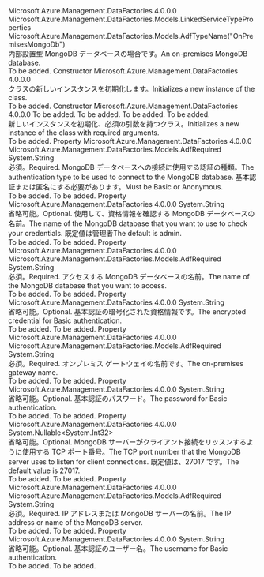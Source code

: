 <Type Name="OnPremisesMongoDbLinkedService" FullName="Microsoft.Azure.Management.DataFactories.Models.OnPremisesMongoDbLinkedService">
  <TypeSignature Language="C#" Value="public class OnPremisesMongoDbLinkedService : Microsoft.Azure.Management.DataFactories.Models.LinkedServiceTypeProperties" />
  <TypeSignature Language="ILAsm" Value=".class public auto ansi beforefieldinit OnPremisesMongoDbLinkedService extends Microsoft.Azure.Management.DataFactories.Models.LinkedServiceTypeProperties" />
  <TypeSignature Language="DocId" Value="T:Microsoft.Azure.Management.DataFactories.Models.OnPremisesMongoDbLinkedService" />
  <TypeSignature Language="VB.NET" Value="Public Class OnPremisesMongoDbLinkedService&#xA;Inherits LinkedServiceTypeProperties" />
  <TypeSignature Language="F#" Value="type OnPremisesMongoDbLinkedService = class&#xA;    inherit LinkedServiceTypeProperties" />
  <AssemblyInfo>
    <AssemblyName>Microsoft.Azure.Management.DataFactories</AssemblyName>
    <AssemblyVersion>4.0.0.0</AssemblyVersion>
  </AssemblyInfo>
  <Base>
    <BaseTypeName>Microsoft.Azure.Management.DataFactories.Models.LinkedServiceTypeProperties</BaseTypeName>
  </Base>
  <Interfaces />
  <Attributes>
    <Attribute>
      <AttributeName>Microsoft.Azure.Management.DataFactories.Models.AdfTypeName("OnPremisesMongoDb")</AttributeName>
    </Attribute>
  </Attributes>
  <Docs>
    <summary>
            <span data-ttu-id="c13d5-101">内部設置型 MongoDB データベースの場合です。</span><span class="sxs-lookup"><span data-stu-id="c13d5-101">An on-premises MongoDB database.</span></span>
            </summary>
    <remarks>To be added.</remarks>
  </Docs>
  <Members>
    <Member MemberName=".ctor">
      <MemberSignature Language="C#" Value="public OnPremisesMongoDbLinkedService ();" />
      <MemberSignature Language="ILAsm" Value=".method public hidebysig specialname rtspecialname instance void .ctor() cil managed" />
      <MemberSignature Language="DocId" Value="M:Microsoft.Azure.Management.DataFactories.Models.OnPremisesMongoDbLinkedService.#ctor" />
      <MemberSignature Language="VB.NET" Value="Public Sub New ()" />
      <MemberType>Constructor</MemberType>
      <AssemblyInfo>
        <AssemblyName>Microsoft.Azure.Management.DataFactories</AssemblyName>
        <AssemblyVersion>4.0.0.0</AssemblyVersion>
      </AssemblyInfo>
      <Parameters />
      <Docs>
        <summary>
            <span data-ttu-id="c13d5-102"><see cref="T:Microsoft.Azure.Management.DataFactories.Models.OnPremisesMongoDbLinkedService" /> クラスの新しいインスタンスを初期化します。</span><span class="sxs-lookup"><span data-stu-id="c13d5-102">Initializes a new instance of the <see cref="T:Microsoft.Azure.Management.DataFactories.Models.OnPremisesMongoDbLinkedService" /> class.</span></span>
            </summary>
        <remarks>To be added.</remarks>
      </Docs>
    </Member>
    <Member MemberName=".ctor">
      <MemberSignature Language="C#" Value="public OnPremisesMongoDbLinkedService (string server, string authenticationType, string databaseName, string gatewayName);" />
      <MemberSignature Language="ILAsm" Value=".method public hidebysig specialname rtspecialname instance void .ctor(string server, string authenticationType, string databaseName, string gatewayName) cil managed" />
      <MemberSignature Language="DocId" Value="M:Microsoft.Azure.Management.DataFactories.Models.OnPremisesMongoDbLinkedService.#ctor(System.String,System.String,System.String,System.String)" />
      <MemberSignature Language="VB.NET" Value="Public Sub New (server As String, authenticationType As String, databaseName As String, gatewayName As String)" />
      <MemberSignature Language="F#" Value="new Microsoft.Azure.Management.DataFactories.Models.OnPremisesMongoDbLinkedService : string * string * string * string -&gt; Microsoft.Azure.Management.DataFactories.Models.OnPremisesMongoDbLinkedService" Usage="new Microsoft.Azure.Management.DataFactories.Models.OnPremisesMongoDbLinkedService (server, authenticationType, databaseName, gatewayName)" />
      <MemberType>Constructor</MemberType>
      <AssemblyInfo>
        <AssemblyName>Microsoft.Azure.Management.DataFactories</AssemblyName>
        <AssemblyVersion>4.0.0.0</AssemblyVersion>
      </AssemblyInfo>
      <Parameters>
        <Parameter Name="server" Type="System.String" />
        <Parameter Name="authenticationType" Type="System.String" />
        <Parameter Name="databaseName" Type="System.String" />
        <Parameter Name="gatewayName" Type="System.String" />
      </Parameters>
      <Docs>
        <param name="server">To be added.</param>
        <param name="authenticationType">To be added.</param>
        <param name="databaseName">To be added.</param>
        <param name="gatewayName">To be added.</param>
        <summary>
            <span data-ttu-id="c13d5-103">新しいインスタンスを初期化、<see cref="T:Microsoft.Azure.Management.DataFactories.Models.OnPremisesMongoDbLinkedService" />必須の引数を持つクラス。</span><span class="sxs-lookup"><span data-stu-id="c13d5-103">Initializes a new instance of the <see cref="T:Microsoft.Azure.Management.DataFactories.Models.OnPremisesMongoDbLinkedService" /> class with required arguments.</span></span>
            </summary>
        <remarks>To be added.</remarks>
      </Docs>
    </Member>
    <Member MemberName="AuthenticationType">
      <MemberSignature Language="C#" Value="public string AuthenticationType { get; set; }" />
      <MemberSignature Language="ILAsm" Value=".property instance string AuthenticationType" />
      <MemberSignature Language="DocId" Value="P:Microsoft.Azure.Management.DataFactories.Models.OnPremisesMongoDbLinkedService.AuthenticationType" />
      <MemberSignature Language="VB.NET" Value="Public Property AuthenticationType As String" />
      <MemberSignature Language="F#" Value="member this.AuthenticationType : string with get, set" Usage="Microsoft.Azure.Management.DataFactories.Models.OnPremisesMongoDbLinkedService.AuthenticationType" />
      <MemberType>Property</MemberType>
      <AssemblyInfo>
        <AssemblyName>Microsoft.Azure.Management.DataFactories</AssemblyName>
        <AssemblyVersion>4.0.0.0</AssemblyVersion>
      </AssemblyInfo>
      <Attributes>
        <Attribute>
          <AttributeName>Microsoft.Azure.Management.DataFactories.Models.AdfRequired</AttributeName>
        </Attribute>
      </Attributes>
      <ReturnValue>
        <ReturnType>System.String</ReturnType>
      </ReturnValue>
      <Docs>
        <summary>
            <span data-ttu-id="c13d5-104">必須。</span><span class="sxs-lookup"><span data-stu-id="c13d5-104">Required.</span></span> <span data-ttu-id="c13d5-105">MongoDB データベースへの接続に使用する認証の種類。</span><span class="sxs-lookup"><span data-stu-id="c13d5-105">The authentication type to be used to connect to the MongoDB database.</span></span> <span data-ttu-id="c13d5-106">基本認証または匿名にする必要があります。</span><span class="sxs-lookup"><span data-stu-id="c13d5-106">Must be Basic or Anonymous.</span></span> 
            </summary>
        <value>To be added.</value>
        <remarks>To be added.</remarks>
      </Docs>
    </Member>
    <Member MemberName="AuthSource">
      <MemberSignature Language="C#" Value="public string AuthSource { get; set; }" />
      <MemberSignature Language="ILAsm" Value=".property instance string AuthSource" />
      <MemberSignature Language="DocId" Value="P:Microsoft.Azure.Management.DataFactories.Models.OnPremisesMongoDbLinkedService.AuthSource" />
      <MemberSignature Language="VB.NET" Value="Public Property AuthSource As String" />
      <MemberSignature Language="F#" Value="member this.AuthSource : string with get, set" Usage="Microsoft.Azure.Management.DataFactories.Models.OnPremisesMongoDbLinkedService.AuthSource" />
      <MemberType>Property</MemberType>
      <AssemblyInfo>
        <AssemblyName>Microsoft.Azure.Management.DataFactories</AssemblyName>
        <AssemblyVersion>4.0.0.0</AssemblyVersion>
      </AssemblyInfo>
      <ReturnValue>
        <ReturnType>System.String</ReturnType>
      </ReturnValue>
      <Docs>
        <summary>
            <span data-ttu-id="c13d5-107">省略可能。</span><span class="sxs-lookup"><span data-stu-id="c13d5-107">Optional.</span></span> <span data-ttu-id="c13d5-108">使用して、資格情報を確認する MongoDB データベースの名前。</span><span class="sxs-lookup"><span data-stu-id="c13d5-108">The name of the MongoDB database that you want to use to check your credentials.</span></span> <span data-ttu-id="c13d5-109">既定値は管理者</span><span class="sxs-lookup"><span data-stu-id="c13d5-109">The default is admin.</span></span>
            </summary>
        <value>To be added.</value>
        <remarks>To be added.</remarks>
      </Docs>
    </Member>
    <Member MemberName="DatabaseName">
      <MemberSignature Language="C#" Value="public string DatabaseName { get; set; }" />
      <MemberSignature Language="ILAsm" Value=".property instance string DatabaseName" />
      <MemberSignature Language="DocId" Value="P:Microsoft.Azure.Management.DataFactories.Models.OnPremisesMongoDbLinkedService.DatabaseName" />
      <MemberSignature Language="VB.NET" Value="Public Property DatabaseName As String" />
      <MemberSignature Language="F#" Value="member this.DatabaseName : string with get, set" Usage="Microsoft.Azure.Management.DataFactories.Models.OnPremisesMongoDbLinkedService.DatabaseName" />
      <MemberType>Property</MemberType>
      <AssemblyInfo>
        <AssemblyName>Microsoft.Azure.Management.DataFactories</AssemblyName>
        <AssemblyVersion>4.0.0.0</AssemblyVersion>
      </AssemblyInfo>
      <Attributes>
        <Attribute>
          <AttributeName>Microsoft.Azure.Management.DataFactories.Models.AdfRequired</AttributeName>
        </Attribute>
      </Attributes>
      <ReturnValue>
        <ReturnType>System.String</ReturnType>
      </ReturnValue>
      <Docs>
        <summary>
            <span data-ttu-id="c13d5-110">必須。</span><span class="sxs-lookup"><span data-stu-id="c13d5-110">Required.</span></span> <span data-ttu-id="c13d5-111">アクセスする MongoDB データベースの名前。</span><span class="sxs-lookup"><span data-stu-id="c13d5-111">The name of the MongoDB database that you want to access.</span></span>
            </summary>
        <value>To be added.</value>
        <remarks>To be added.</remarks>
      </Docs>
    </Member>
    <Member MemberName="EncryptedCredential">
      <MemberSignature Language="C#" Value="public string EncryptedCredential { get; set; }" />
      <MemberSignature Language="ILAsm" Value=".property instance string EncryptedCredential" />
      <MemberSignature Language="DocId" Value="P:Microsoft.Azure.Management.DataFactories.Models.OnPremisesMongoDbLinkedService.EncryptedCredential" />
      <MemberSignature Language="VB.NET" Value="Public Property EncryptedCredential As String" />
      <MemberSignature Language="F#" Value="member this.EncryptedCredential : string with get, set" Usage="Microsoft.Azure.Management.DataFactories.Models.OnPremisesMongoDbLinkedService.EncryptedCredential" />
      <MemberType>Property</MemberType>
      <AssemblyInfo>
        <AssemblyName>Microsoft.Azure.Management.DataFactories</AssemblyName>
        <AssemblyVersion>4.0.0.0</AssemblyVersion>
      </AssemblyInfo>
      <ReturnValue>
        <ReturnType>System.String</ReturnType>
      </ReturnValue>
      <Docs>
        <summary>
            <span data-ttu-id="c13d5-112">省略可能。</span><span class="sxs-lookup"><span data-stu-id="c13d5-112">Optional.</span></span> <span data-ttu-id="c13d5-113">基本認証の暗号化された資格情報です。</span><span class="sxs-lookup"><span data-stu-id="c13d5-113">The encrypted credential for Basic authentication.</span></span>
            </summary>
        <value>To be added.</value>
        <remarks>To be added.</remarks>
      </Docs>
    </Member>
    <Member MemberName="GatewayName">
      <MemberSignature Language="C#" Value="public string GatewayName { get; set; }" />
      <MemberSignature Language="ILAsm" Value=".property instance string GatewayName" />
      <MemberSignature Language="DocId" Value="P:Microsoft.Azure.Management.DataFactories.Models.OnPremisesMongoDbLinkedService.GatewayName" />
      <MemberSignature Language="VB.NET" Value="Public Property GatewayName As String" />
      <MemberSignature Language="F#" Value="member this.GatewayName : string with get, set" Usage="Microsoft.Azure.Management.DataFactories.Models.OnPremisesMongoDbLinkedService.GatewayName" />
      <MemberType>Property</MemberType>
      <AssemblyInfo>
        <AssemblyName>Microsoft.Azure.Management.DataFactories</AssemblyName>
        <AssemblyVersion>4.0.0.0</AssemblyVersion>
      </AssemblyInfo>
      <Attributes>
        <Attribute>
          <AttributeName>Microsoft.Azure.Management.DataFactories.Models.AdfRequired</AttributeName>
        </Attribute>
      </Attributes>
      <ReturnValue>
        <ReturnType>System.String</ReturnType>
      </ReturnValue>
      <Docs>
        <summary>
            <span data-ttu-id="c13d5-114">必須。</span><span class="sxs-lookup"><span data-stu-id="c13d5-114">Required.</span></span> <span data-ttu-id="c13d5-115">オンプレミス ゲートウェイの名前です。</span><span class="sxs-lookup"><span data-stu-id="c13d5-115">The on-premises gateway name.</span></span>
            </summary>
        <value>To be added.</value>
        <remarks>To be added.</remarks>
      </Docs>
    </Member>
    <Member MemberName="Password">
      <MemberSignature Language="C#" Value="public string Password { get; set; }" />
      <MemberSignature Language="ILAsm" Value=".property instance string Password" />
      <MemberSignature Language="DocId" Value="P:Microsoft.Azure.Management.DataFactories.Models.OnPremisesMongoDbLinkedService.Password" />
      <MemberSignature Language="VB.NET" Value="Public Property Password As String" />
      <MemberSignature Language="F#" Value="member this.Password : string with get, set" Usage="Microsoft.Azure.Management.DataFactories.Models.OnPremisesMongoDbLinkedService.Password" />
      <MemberType>Property</MemberType>
      <AssemblyInfo>
        <AssemblyName>Microsoft.Azure.Management.DataFactories</AssemblyName>
        <AssemblyVersion>4.0.0.0</AssemblyVersion>
      </AssemblyInfo>
      <ReturnValue>
        <ReturnType>System.String</ReturnType>
      </ReturnValue>
      <Docs>
        <summary>
            <span data-ttu-id="c13d5-116">省略可能。</span><span class="sxs-lookup"><span data-stu-id="c13d5-116">Optional.</span></span> <span data-ttu-id="c13d5-117">基本認証のパスワード。</span><span class="sxs-lookup"><span data-stu-id="c13d5-117">The password for Basic authentication.</span></span>
            </summary>
        <value>To be added.</value>
        <remarks>To be added.</remarks>
      </Docs>
    </Member>
    <Member MemberName="Port">
      <MemberSignature Language="C#" Value="public Nullable&lt;int&gt; Port { get; set; }" />
      <MemberSignature Language="ILAsm" Value=".property instance valuetype System.Nullable`1&lt;int32&gt; Port" />
      <MemberSignature Language="DocId" Value="P:Microsoft.Azure.Management.DataFactories.Models.OnPremisesMongoDbLinkedService.Port" />
      <MemberSignature Language="VB.NET" Value="Public Property Port As Nullable(Of Integer)" />
      <MemberSignature Language="F#" Value="member this.Port : Nullable&lt;int&gt; with get, set" Usage="Microsoft.Azure.Management.DataFactories.Models.OnPremisesMongoDbLinkedService.Port" />
      <MemberType>Property</MemberType>
      <AssemblyInfo>
        <AssemblyName>Microsoft.Azure.Management.DataFactories</AssemblyName>
        <AssemblyVersion>4.0.0.0</AssemblyVersion>
      </AssemblyInfo>
      <ReturnValue>
        <ReturnType>System.Nullable&lt;System.Int32&gt;</ReturnType>
      </ReturnValue>
      <Docs>
        <summary>
            <span data-ttu-id="c13d5-118">省略可能。</span><span class="sxs-lookup"><span data-stu-id="c13d5-118">Optional.</span></span> <span data-ttu-id="c13d5-119">MongoDB サーバーがクライアント接続をリッスンするように使用する TCP ポート番号。</span><span class="sxs-lookup"><span data-stu-id="c13d5-119">The TCP port number that the MongoDB server uses to listen for client connections.</span></span> <span data-ttu-id="c13d5-120">既定値は、27017 です。</span><span class="sxs-lookup"><span data-stu-id="c13d5-120">The default value is 27017.</span></span>
            </summary>
        <value>To be added.</value>
        <remarks>To be added.</remarks>
      </Docs>
    </Member>
    <Member MemberName="Server">
      <MemberSignature Language="C#" Value="public string Server { get; set; }" />
      <MemberSignature Language="ILAsm" Value=".property instance string Server" />
      <MemberSignature Language="DocId" Value="P:Microsoft.Azure.Management.DataFactories.Models.OnPremisesMongoDbLinkedService.Server" />
      <MemberSignature Language="VB.NET" Value="Public Property Server As String" />
      <MemberSignature Language="F#" Value="member this.Server : string with get, set" Usage="Microsoft.Azure.Management.DataFactories.Models.OnPremisesMongoDbLinkedService.Server" />
      <MemberType>Property</MemberType>
      <AssemblyInfo>
        <AssemblyName>Microsoft.Azure.Management.DataFactories</AssemblyName>
        <AssemblyVersion>4.0.0.0</AssemblyVersion>
      </AssemblyInfo>
      <Attributes>
        <Attribute>
          <AttributeName>Microsoft.Azure.Management.DataFactories.Models.AdfRequired</AttributeName>
        </Attribute>
      </Attributes>
      <ReturnValue>
        <ReturnType>System.String</ReturnType>
      </ReturnValue>
      <Docs>
        <summary>
            <span data-ttu-id="c13d5-121">必須。</span><span class="sxs-lookup"><span data-stu-id="c13d5-121">Required.</span></span> <span data-ttu-id="c13d5-122">IP アドレスまたは MongoDB サーバーの名前。</span><span class="sxs-lookup"><span data-stu-id="c13d5-122">The IP address or name of the MongoDB server.</span></span>
            </summary>
        <value>To be added.</value>
        <remarks>To be added.</remarks>
      </Docs>
    </Member>
    <Member MemberName="Username">
      <MemberSignature Language="C#" Value="public string Username { get; set; }" />
      <MemberSignature Language="ILAsm" Value=".property instance string Username" />
      <MemberSignature Language="DocId" Value="P:Microsoft.Azure.Management.DataFactories.Models.OnPremisesMongoDbLinkedService.Username" />
      <MemberSignature Language="VB.NET" Value="Public Property Username As String" />
      <MemberSignature Language="F#" Value="member this.Username : string with get, set" Usage="Microsoft.Azure.Management.DataFactories.Models.OnPremisesMongoDbLinkedService.Username" />
      <MemberType>Property</MemberType>
      <AssemblyInfo>
        <AssemblyName>Microsoft.Azure.Management.DataFactories</AssemblyName>
        <AssemblyVersion>4.0.0.0</AssemblyVersion>
      </AssemblyInfo>
      <ReturnValue>
        <ReturnType>System.String</ReturnType>
      </ReturnValue>
      <Docs>
        <summary>
            <span data-ttu-id="c13d5-123">省略可能。</span><span class="sxs-lookup"><span data-stu-id="c13d5-123">Optional.</span></span> <span data-ttu-id="c13d5-124">基本認証のユーザー名。</span><span class="sxs-lookup"><span data-stu-id="c13d5-124">The username for Basic authentication.</span></span>
            </summary>
        <value>To be added.</value>
        <remarks>To be added.</remarks>
      </Docs>
    </Member>
  </Members>
</Type>